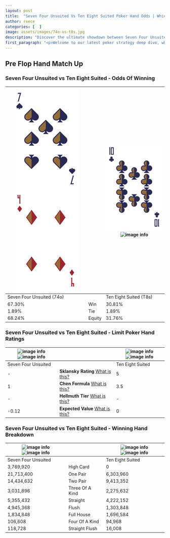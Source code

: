 ```yaml
---
layout: post
title:  "Seven Four Unsuited Vs Ten Eight Suited Poker Hand Odds | Which Is The Better Hand In Poker? A Complete Guide"
author: reece
categories: [  ]
image: assets/images/74o-vs-t8s.jpg
description: "Discover the ultimate showdown between Seven Four Unsuited and Ten Eight Suited in poker! Uncover the odds, strategies, and scenarios where one hand triumphs over the other. Get ready to up your poker game with this thrilling analysis."
first_paragraph: "<p>Welcome to our latest poker strategy deep dive, where we're pitting two distinct hands against each other in a high-stakes showdown: Seven Four Unsuited vs Ten Eight Suited.</p><p>In the dynamic world of poker, every decision counts, and knowing which hand holds the upper hand is key to your success at the table.</p><p>In this article, we'll dissect these two hands, explore the scenarios where one dominates the other, and equip you with the knowledge to make strategic choices that can tip the odds in your favor.</p><p>Get ready to unravel the intriguing dynamics of these poker hands and elevate your game to new heights.</p>"
---
```




[comment]: # (sp0)

## Pre Flop Hand Match Up

<div class="table hand-ratings" markdown="1"> 



### Seven Four Unsuited vs Ten Eight Suited - Odds Of Winning


    
| ![image info](assets/images/hand1/7.png) ![image info](assets/images/hand1/4o.png) |  | ![image info](assets/images/hand2/t.png) ![image info](assets/images/hand2/8s.png) |
| -------- | -------- | -------- |
| Seven Four Unsuited (74o) |  | Ten Eight Suited (T8s) |
| 67.30% | Win | 30.81% |
| 1.89% | Tie | 1.89% |
| 68.24% | Equity | 31.76% |




[comment]: # (sp1)



### Seven Four Unsuited vs Ten Eight Suited - Limit Poker Hand Ratings


    
| ![image info](https://www.riverpairs.com/assets/images/hand1/7.png) ![image info](https://www.riverpairs.com/assets/images/hand1/4o.png) |  | ![image info](https://www.riverpairs.com/assets/images/hand2/t.png) ![image info](https://www.riverpairs.com/assets/images/hand2/8s.png) |
| -------- | -------- | -------- |
| Seven Four Unsuited |  | Ten Eight Suited |
| - | **Sklansky Rating** [What is this?](/sklansky-rating-explained) | 5 |
| 1 | **Chen Formula** [What is this?](/chen-formula-explained) | 3.5 |
| - | **Hellmuth Tier** [What is this?](/Hellmuth-tier-explained) | - |
| -0.12 | **Expected Value** [What is this?](/expected-value-explained) | 0 |




[comment]: # (sp2)



### Seven Four Unsuited vs Ten Eight Suited - Winning Hand Breakdown


    
| ![image info](https://www.riverpairs.com/assets/images/hand1/7.png) ![image info](https://www.riverpairs.com/assets/images/hand1/4o.png) |  | ![image info](https://www.riverpairs.com/assets/images/hand2/t.png) ![image info](https://www.riverpairs.com/assets/images/hand2/8s.png) |
| -------- | -------- | -------- |
| Seven Four Unsuited |  | Ten Eight Suited |
| 3,769,920 | High Card | 0 |
| 21,713,400 | One Pair | 6,303,960 |
| 14,434,632 | Two Pair | 9,413,352 |
| 3,031,896 | Three Of A Kind | 2,275,632 |
| 5,355,432 | Straight | 4,222,152 |
| 4,945,368 | Flush | 1,303,848 |
| 1,834,848 | Full House | 1,696,584 |
| 106,608 | Four Of A Kind | 94,968 |
| 118,728 | Straight Flush | 16,008 |




[comment]: # (sp3)



</div>

[comment]: # (sp4)



[comment]: # (sp5)

